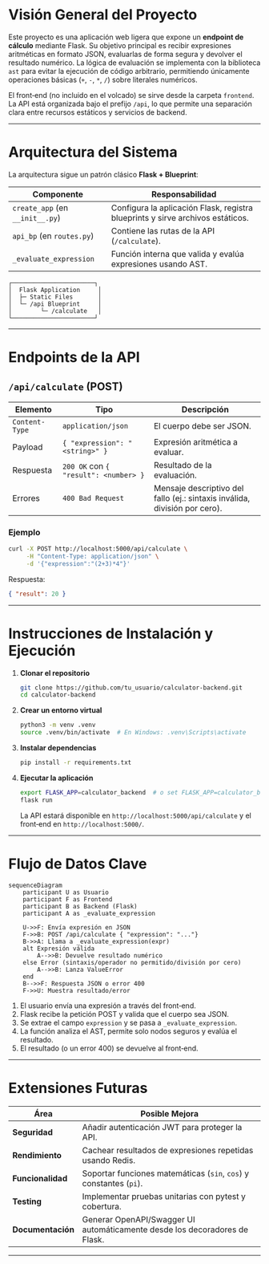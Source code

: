 # Visión General del Proyecto

Este proyecto es una aplicación web ligera que expone un **endpoint de cálculo** mediante Flask. Su objetivo principal es recibir expresiones aritméticas en formato JSON, evaluarlas de forma segura y devolver el resultado numérico. La lógica de evaluación se implementa con la biblioteca `ast` para evitar la ejecución de código arbitrario, permitiendo únicamente operaciones básicas (`+`, `-`, `*`, `/`) sobre literales numéricos.

El front‑end (no incluido en el volcado) se sirve desde la carpeta `frontend`. La API está organizada bajo el prefijo `/api`, lo que permite una separación clara entre recursos estáticos y servicios de backend.

---

# Arquitectura del Sistema

La arquitectura sigue un patrón clásico **Flask + Blueprint**:

| Componente | Responsabilidad |
|------------|-----------------|
| `create_app` (en `__init__.py`) | Configura la aplicación Flask, registra blueprints y sirve archivos estáticos. |
| `api_bp` (en `routes.py`) | Contiene las rutas de la API (`/calculate`). |
| `_evaluate_expression` | Función interna que valida y evalúa expresiones usando AST. |

```
┌───────────────────────┐
│  Flask Application     │
│  ├─ Static Files       │
│  └─ /api Blueprint     │
│        └─ /calculate   │
└───────────────────────┘
```

---

# Endpoints de la API

## `/api/calculate` (POST)

| Elemento | Tipo | Descripción |
|----------|------|-------------|
| `Content-Type` | `application/json` | El cuerpo debe ser JSON. |
| Payload | `{ "expression": "<string>" }` | Expresión aritmética a evaluar. |
| Respuesta | `200 OK` con `{ "result": <number> }` | Resultado de la evaluación. |
| Errores | `400 Bad Request` | Mensaje descriptivo del fallo (ej.: sintaxis inválida, división por cero). |

### Ejemplo

```bash
curl -X POST http://localhost:5000/api/calculate \
     -H "Content-Type: application/json" \
     -d '{"expression":"(2+3)*4"}'
```

Respuesta:

```json
{ "result": 20 }
```

---

# Instrucciones de Instalación y Ejecución

1. **Clonar el repositorio**  
   ```bash
   git clone https://github.com/tu_usuario/calculator-backend.git
   cd calculator-backend
   ```

2. **Crear un entorno virtual**  
   ```bash
   python3 -m venv .venv
   source .venv/bin/activate  # En Windows: .venv\Scripts\activate
   ```

3. **Instalar dependencias**  
   ```bash
   pip install -r requirements.txt
   ```

4. **Ejecutar la aplicación**  
   ```bash
   export FLASK_APP=calculator_backend  # o set FLASK_APP=calculator_backend en Windows
   flask run
   ```
   La API estará disponible en `http://localhost:5000/api/calculate` y el front‑end en `http://localhost:5000/`.

---

# Flujo de Datos Clave

```mermaid
sequenceDiagram
    participant U as Usuario
    participant F as Frontend
    participant B as Backend (Flask)
    participant A as _evaluate_expression

    U->>F: Envía expresión en JSON
    F->>B: POST /api/calculate { "expression": "..."}
    B->>A: Llama a _evaluate_expression(expr)
    alt Expresión válida
        A-->>B: Devuelve resultado numérico
    else Error (sintaxis/operador no permitido/división por cero)
        A-->>B: Lanza ValueError
    end
    B-->>F: Respuesta JSON o error 400
    F->>U: Muestra resultado/error
```

1. El usuario envía una expresión a través del front‑end.  
2. Flask recibe la petición POST y valida que el cuerpo sea JSON.  
3. Se extrae el campo `expression` y se pasa a `_evaluate_expression`.  
4. La función analiza el AST, permite solo nodos seguros y evalúa el resultado.  
5. El resultado (o un error 400) se devuelve al front‑end.

---

# Extensiones Futuras

| Área | Posible Mejora |
|------|----------------|
| **Seguridad** | Añadir autenticación JWT para proteger la API. |
| **Rendimiento** | Cachear resultados de expresiones repetidas usando Redis. |
| **Funcionalidad** | Soportar funciones matemáticas (`sin`, `cos`) y constantes (`pi`). |
| **Testing** | Implementar pruebas unitarias con pytest y cobertura. |
| **Documentación** | Generar OpenAPI/Swagger UI automáticamente desde los decoradores de Flask. |

---
